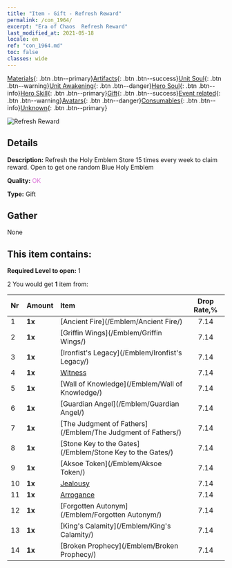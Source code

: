 ```yaml
---
title: "Item - Gift - Refresh Reward"
permalink: /con_1964/
excerpt: "Era of Chaos  Refresh Reward"
last_modified_at: 2021-05-18
locale: en
ref: "con_1964.md"
toc: false
classes: wide
---
```

 [Materials](/Items/){: .btn .btn--primary}[Artifacts](/Items/Artifacts/){: .btn .btn--success}[Unit Soul](/Items/UnitSoul/){: .btn .btn--warning}[Unit Awakening](/Items/UnitAwakening/){: .btn .btn--danger}[Hero Soul](/Items/HeroSoul/){: .btn .btn--info}[Hero Skill](/Items/HeroSkill/){: .btn .btn--primary}[Gift](/Items/Gift/){: .btn .btn--success}[Event related](/Items/Events/){: .btn .btn--warning}[Avatars](/Items/Avatars/){: .btn .btn--danger}[Consumables](/Items/Consumables/){: .btn .btn--info}[Unknown](/Items/Unknown/){: .btn .btn--primary}

 ![Refresh Reward](/images/t/shenghui_4.png)

## Details
 **Description:** Refresh the Holy Emblem Store 15 times every week to claim reward. Open to get one random Blue Holy Emblem

 **Quality:** <span style="color: #DA70D6">OK</span>

 **Type:** Gift

## Gather

  None

## This item contains:

 **Required Level to open:** 1

 2 You would get **1** item  from:

  | Nr | Amount |     Item    | Drop Rate,% |
  |:---|:-------|:------------|:---------:|
  | 1 |  **1x** | [Ancient Fire](/Emblem/Ancient Fire/) | 7.14 | 
  | 2 |  **1x** | [Griffin Wings](/Emblem/Griffin Wings/) | 7.14 | 
  | 3 |  **1x** | [Ironfist's Legacy](/Emblem/Ironfist's Legacy/) | 7.14 | 
  | 4 |  **1x** | [Witness](/Emblem/Witness/) | 7.14 | 
  | 5 |  **1x** | [Wall of Knowledge](/Emblem/Wall of Knowledge/) | 7.14 | 
  | 6 |  **1x** | [Guardian Angel](/Emblem/Guardian Angel/) | 7.14 | 
  | 7 |  **1x** | [The Judgment of Fathers](/Emblem/The Judgment of Fathers/) | 7.14 | 
  | 8 |  **1x** | [Stone Key to the Gates](/Emblem/Stone Key to the Gates/) | 7.14 | 
  | 9 |  **1x** | [Aksoe Token](/Emblem/Aksoe Token/) | 7.14 | 
  | 10 |  **1x** | [Jealousy](/Emblem/Jealousy/) | 7.14 | 
  | 11 |  **1x** | [Arrogance](/Emblem/Arrogance/) | 7.14 | 
  | 12 |  **1x** | [Forgotten Autonym](/Emblem/Forgotten Autonym/) | 7.14 | 
  | 13 |  **1x** | [King's Calamity](/Emblem/King's Calamity/) | 7.14 | 
  | 14 |  **1x** | [Broken Prophecy](/Emblem/Broken Prophecy/) | 7.14 | 
